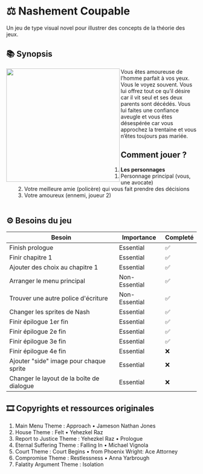# ⚖️ Nashement Coupable  
Un jeu de type visual novel pour illustrer des concepts de la théorie des jeux.
## 📚 Synopsis
<img align="left" width="300" height="300" src="https://cdn.midjourney.com/e7a3bbf1-8ac4-4245-956f-9dd5a02f0e51/grid_0.png">
Vous êtes amoureuse de l’homme parfait à vos yeux. Vous le voyez souvent. Vous lui offrez tout ce qu’il désire car il vit seul et ses deux parents sont décédés. Vous lui faites une confiance aveugle et vous êtes désespérée car vous approchez la trentaine et vous n’êtes toujours pas mariée.

## Comment jouer ?
1. **Les personnages** 
    1. Personnage principal (vous, une avocate)
    2. Votre meilleure amie (policère) qui vous fait prendre des décisions
    3. Votre amoureux (ennemi, joueur 2)
<br></br>

## ⚙ Besoins du jeu
| Besoin                                                                   	          | Importance    	| Completé 	 |
|-------------------------------------------------------------------------------	  |---------------	|----------	 |
| Finish prologue                                         	                          | Essential     	| ✅        	|
| Finir chapitre 1                                                	                  | Essential     	| ✅         |
| Ajouter des choix au chapitre 1  	                                                  | Essential     	| ✅         |
|Arranger le menu principal  	                                                      | Non-Essential   | ✅         |
|Trouver une autre police d'écriture                   	                              | Non-Essential   | ✅         |
|Changer les sprites de Nash              	                                          | Essential       | ✅         |
|Finir épilogue 1er fin                         	                                  | Essential       | ✅        	|
|Finir épilogue 2e fin                                 	                              | Essential       | ✅        	|
|Finir épilogue 3e fin                               	                              | Essential       | ✅        	|
|Finir épilogue 4e fin                               	                              | Essential       | ❌        	|
|Ajouter "side" image pour chaque sprite             	                              | Essential       | ❌         |
|Changer le layout de la boîte de dialogue             	                              | Essential       | ❌        	|


## 🎞️ Copyrights et ressources originales 
1. Main Menu Theme : Approach • Jameson Nathan Jones
2. House Theme : Felt •  Yehezkel Raz
3. Report to Justice Theme : Yehezkel Raz • Prologue 
4. Eternal Suffering Theme : Falling In • Michael Vignola 
5. Court Theme : Court Begins • from Phoenix Wright: Ace Attorney
6. Compromise Theme : Restlessness • Anna Yarbrough
7. Falatity Argument Theme : Isolation 